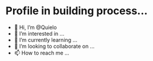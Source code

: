 # Profile in building process...

- 👋 Hi, I’m @Quielo
- 👀 I’m interested in ...
- 🌱 I’m currently learning ...
- 💞️ I’m looking to collaborate on ...
- 📫 How to reach me ...

<!---
Quielo/Quielo is a ✨ special ✨ repository because its `README.md` (this file) appears on your GitHub profile.
You can click the Preview link to take a look at your changes.
--->
